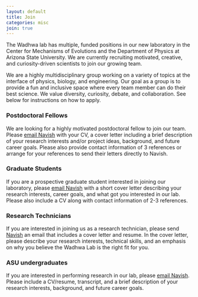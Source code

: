 ```yaml
---
layout: default
title: Join
categories: misc
join: true
---
```

The Wadhwa lab has multiple, funded positions in our new laboratory in the Center for Mechanisms of Evolutions and the Department of Physics at Arizona State University. We are currently recruiting motivated, creative, and curiosity-driven scientists to join our growing team. 

We are a highly multidisciplinary group working on a variety of topics at the interface of physics, biology, and engineering. Our goal as a group is to provide a fun and inclusive space where every team member can do their best science. We value diversity, curiosity, debate, and collaboration. See below for instructions on how to apply.

### Postdoctoral Fellows
We are looking for a highly motivated postdoctoral fellow to join our team. Please [email Navish](mailto:thewadhwalab@gmail.com) with your CV, a cover letter including a brief description of your research interests and/or project ideas, background, and future career goals. Please also provide contact information of 3 references or arrange for your references to send their letters directly to Navish. 

### Graduate Students
If you are a prospective graduate student interested in joining our laboratory, please [email Navish](mailto:thewadhwalab@gmail.com) with a short cover letter describing your research interests, career goals, and what got you interested in our lab. Please also include a CV along with contact information of 2-3 references.

### Research Technicians
If you are interested in joining us as a research technician, please send [Navish](mailto:thewadhwalab@gmail.com) an email that includes a cover letter and resume. In the cover letter, please describe your research interests, technical skills, and an emphasis on why you believe the Wadhwa Lab is the right fit for you.

### ASU undergraduates
If you are interested in performing research in our lab, please [email Navish](mailto:thewadhwalab@gmail.com). Please include a CV/resume, transcript, and a brief description of your research interests, background, and future career goals. 

